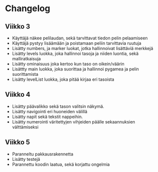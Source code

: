 # Changelog

## Viikko 3
- Käyttäjä näkee pelilaudan, sekä tarvittavat tiedon pelin pelaamiseen
- Käyttäjä pystyy lisäämään ja poistamaan peliin tarvittavia ruutuja
- Lisätty numbers, ja marker luokat, jotka hallinnoivat lisättäviä merkkejä
- Lisätty levels luokka, joka hallinnoi tasoja ja niiden luontia, sekä malliratkaisuja
- Lisätty ominaisuus joka kertoo kun taso on oikein/väärin
- Lisättty main luokka, joka suorittaa ja hallinnoi pygamea ja pelin suorittamista
- Lisätty levelList luokka, joka pitää kirjaa eri tasoista

## Viikko 4
- Lisätty päävalikko sekä tason valitsin näkymä.
- Lisätty navigointi eri huoneiden välillä
- Lisätty napit sekä tekstit nappeihin.
- Lisätty numerointi väritettyjen vihjeiden päälle sekaannuksien välttämiseksi

## Viikko 5
- Paranneltu pakkausrakennetta
- Lisätty testejä
- Parannettu koodin laatua, sekä korjattu ongelmia